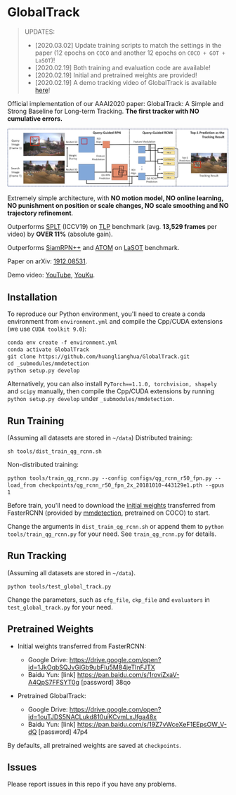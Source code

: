 # GlobalTrack

> UPDATES:<br>
> - [2020.03.02] Update training scripts to match the settings in the paper (12 epochs on `COCO` and another 12 epochs on `COCO + GOT + LaSOT`)!
> - [2020.02.19] Both training and evaluation code are available!<br>
> - [2020.02.19] Initial and pretrained weights are provided!<br>
> - [2020.02.19] A demo tracking video of GlobalTrack is available [here](https://youtu.be/na0H3u4cLqY)!

Official implementation of our AAAI2020 paper: GlobalTrack: A Simple and Strong Baseline for Long-term Tracking. **The first tracker with NO cumulative errors.**

![figure2](imgs/figure2.jpg)

Extremely simple architecture, with **NO motion model, NO online learning, NO punishment on position or scale changes, NO scale smoothing and NO trajectory refinement**.

Outperforms [SPLT](https://github.com/iiau-tracker/SPLT) (ICCV19) on [TLP](https://amoudgl.github.io/tlp/) benchmark (avg. **13,529 frames** per video) by **OVER 11%** (absolute gain).

Outperforms [SiamRPN++](https://github.com/STVIR/pysot) and [ATOM](https://github.com/visionml/pytracking) on [LaSOT](https://cis.temple.edu/lasot/) benchmark.

Paper on arXiv: [1912.08531](https://arxiv.org/abs/1912.08531).

Demo video: [YouTube](https://youtu.be/na0H3u4cLqY), [YouKu](https://v.youku.com/v_show/id_XNDU0OTc5MTg3Ng==.html).

## Installation

To reproduce our Python environment, you'll need to create a conda environment from `environment.yml` and compile the Cpp/CUDA extensions (we use `CUDA toolkit 9.0`):

```shell
conda env create -f environment.yml
conda activate GlobalTrack
git clone https://github.com/huanglianghua/GlobalTrack.git
cd _submodules/mmdetection
python setup.py develop
```

Alternatively, you can also install `PyTorch==1.1.0, torchvision, shapely` and `scipy` manually, then compile the Cpp/CUDA extensions by running `python setup.py develop` under `_submodules/mmdetection`.

## Run Training

(Assuming all datasets are stored in `~/data`) Distributed training:

```shell
sh tools/dist_train_qg_rcnn.sh
```

Non-distributed training:

```
python tools/train_qg_rcnn.py --config configs/qg_rcnn_r50_fpn.py --load_from checkpoints/qg_rcnn_r50_fpn_2x_20181010-443129e1.pth --gpus 1
```

Before train, you'll need to download the [initial weights](https://drive.google.com/open?id=1JkOqbSQJvGiGb9ubFIu5M84jeTInFJTX) transferred from FasterRCNN (provided by [mmdetection](https://github.com/open-mmlab/mmdetection), pretrained on COCO) to start.

Change the arguments in `dist_train_qg_rcnn.sh` or append them to `python tools/train_qg_rcnn.py` for your need. See `train_qg_rcnn.py` for details.

## Run Tracking

(Assuming all datasets are stored in `~/data`).

```shell
python tools/test_global_track.py
```

Change the parameters, such as `cfg_file`, `ckp_file` and `evaluators` in `test_global_track.py` for your need.

## Pretrained Weights

- Initial weights transferred from FasterRCNN:
    - Google Drive: https://drive.google.com/open?id=1JkOqbSQJvGiGb9ubFIu5M84jeTInFJTX
    - Baidu Yun: [link] https://pan.baidu.com/s/1roviZxaV-A4QpS7FFSYT0g  [password] 38qo

- Pretrained GlobalTrack:
    - Google Drive: https://drive.google.com/open?id=1ouTJDS5NACLukd810uiKCvmLxJfga48x
    - Baidu Yun: [link] https://pan.baidu.com/s/19Z7vWceXeF1EEpsOW_V-dQ  [password] 47p4

By defaults, all pretrained weights are saved at `checkpoints`.

## Issues

Please report issues in this repo if you have any problems.
